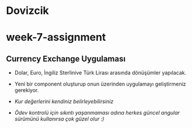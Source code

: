 # Dovizcik

# week-7-assignment

## Currency Exchange Uygulaması

- Dolar, Euro, İngiliz Sterlinive Türk Lirası arasında dönüşümler yapılacak.

- Yeni bir component oluşturup onun üzerinden uygulamayı geliştirmeniz gerekiyor.

- _Kur değerlerini kendiniz belirleyebilirsiniz_

- _Ödev kontrolü için sıkıntı yaşanmaması adına herkes güncel angular sürümünü kullanırsa çok güzel olur :)_
